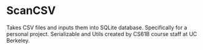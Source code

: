 # ScanCSV
Takes CSV files and inputs them into SQLite database. Specifically for a personal project. Serializable and Utils created by CS61B course staff at UC Berkeley.
